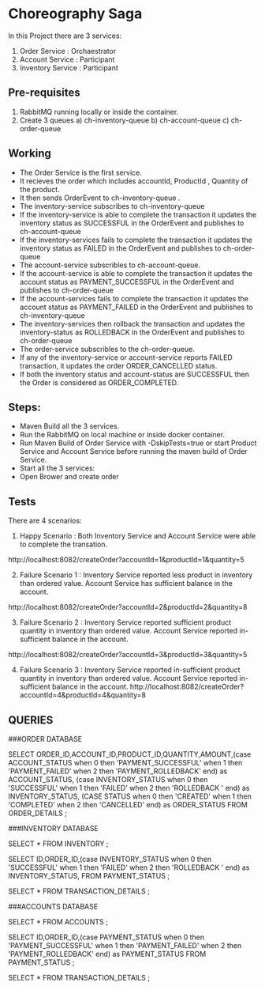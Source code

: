 # Choreography Saga 


In this Project there are 3 services:
1) Order Service : Orchaestrator
2) Account Service : Participant
3) Inventory Service : Participant


## Pre-requisites
1) RabbitMQ running locally or inside the container.
2) Create 3 queues
    a) ch-inventory-queue
    b) ch-account-queue
    c) ch-order-queue

## Working
- The Order Service is the first service.
- It recieves the order which includes accountId, ProductId , Quantity of the product.
- It then sends OrderEvent to ch-inventory-queue .
- The inventory-service subscribes to ch-inventory-queue 
- If the inventory-service is able to complete the transaction it updates the inventory status as SUCCESSFUL in the OrderEvent and publishes to ch-account-queue
- If the inventory-services fails to complete the transaction it updates the inventory status as FAILED in the OrderEvent and publishes to ch-order-queue
- The account-service subscribles to ch-account-queue.
- If the account-service is able to complete the transaction it updates the account status as PAYMENT_SUCCESSFUL in the OrderEvent and publishes to ch-order-queue
- If the account-services fails to complete the transaction it updates the account status as PAYMENT_FAILED in the OrderEvent and publishes to ch-inventory-queue
- The inventory-services then rollback the transaction and updates the inventory-status as ROLLEDBACK in the OrderEvent and publishes to ch-order-queue
- The order-service subscribles to the ch-order-queue.
- If any of the inventory-service or account-service reports FAILED transaction, it updates the order ORDER_CANCELLED status.
- If both the inventory status and account-status are SUCCESSFUL then the Order is considered as ORDER_COMPLETED.


## Steps:
- Maven Build all the 3 services.
- Run the RabbitMQ on local machine or inside docker container.
- Run Maven Build of Order Service with -DskipTests=true or start Product Service and Account Service before running the maven build of Order Service.
- Start all the 3 services:
- Open Brower and create order

## Tests

There are 4 scenarios:

1) Happy Scenario : Both Inventory Service and Account Service were able to complete the transation.

http://localhost:8082/createOrder?accountId=1&productId=1&quantity=5

2) Failure Scenario 1 : Inventory Service reported less product in inventory than ordered value. Account Service has sufficient balance in the account.

http://localhost:8082/createOrder?accountId=2&productId=2&quantity=8

3) Failure Scenario 2 : Inventory Service reported sufficient product quantity in inventory than ordered value. Account Service reported in-sufficient balance in the account.

http://localhost:8082/createOrder?accountId=3&productId=3&quantity=5

4) Failure Scenario 3 : Inventory Service reported in-sufficient product quantity in inventory than ordered value. Account Service reported in-sufficient balance in the account.
http://localhost:8082/createOrder?accountId=4&productId=4&quantity=8



## QUERIES

###ORDER DATABASE

SELECT ORDER_ID,ACCOUNT_ID,PRODUCT_ID,QUANTITY,AMOUNT,(case ACCOUNT_STATUS when 0 then 'PAYMENT_SUCCESSFUL' when 1 then 'PAYMENT_FAILED'  when 2 then 'PAYMENT_ROLLEDBACK'  end) as ACCOUNT_STATUS, (case INVENTORY_STATUS  when 0 then 'SUCCESSFUL' when 1 then 'FAILED' when 2 then 'ROLLEDBACK ' end) as INVENTORY_STATUS, (CASE STATUS when 0 then 'CREATED' when 1 then 'COMPLETED' when 2 then 'CANCELLED' end) as ORDER_STATUS  FROM ORDER_DETAILS ;


###INVENTORY DATABASE

SELECT * FROM INVENTORY ;

SELECT ID,ORDER_ID,(case INVENTORY_STATUS  when 0 then 'SUCCESSFUL' when 1 then 'FAILED' when 2 then 'ROLLEDBACK ' end) as INVENTORY_STATUS, FROM PAYMENT_STATUS  ;


SELECT * FROM TRANSACTION_DETAILS  ;

###ACCOUNTS DATABASE

SELECT * FROM ACCOUNTS ;

SELECT ID,ORDER_ID,(case PAYMENT_STATUS when 0 then 'PAYMENT_SUCCESSFUL' when 1 then 'PAYMENT_FAILED'  when 2 then 'PAYMENT_ROLLEDBACK' end) as PAYMENT_STATUS  FROM PAYMENT_STATUS ;

SELECT * FROM TRANSACTION_DETAILS ;


